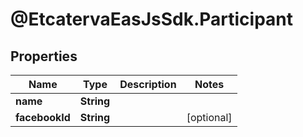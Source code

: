 # @EtcatervaEasJsSdk.Participant

## Properties
Name | Type | Description | Notes
------------ | ------------- | ------------- | -------------
**name** | **String** |  | 
**facebookId** | **String** |  | [optional] 


